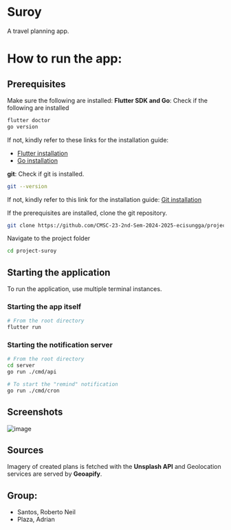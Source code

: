 # Suroy
A travel planning app.

# How to run the app:

## Prerequisites 

Make sure the following are installed:
**Flutter SDK and Go**: Check if the following are installed
```bash
flutter doctor
go version
```

If not, kindly refer to these links for the installation guide:
- [Flutter installation](https://docs.flutter.dev/install)
- [Go installation](https://go.dev/doc/install)

**git**: Check if git is installed.
```bash
git --version
```

If not, kindly refer to this link for the installation guide: [Git installation](https://git-scm.com/downloads)

If the prerequisites are installed, clone the git repository.

```bash
git clone https://github.com/CMSC-23-2nd-Sem-2024-2025-ecisungga/project-suroy.git
```

Navigate to the project folder
```bash
cd project-suroy
```

## Starting the application
To run the application, use multiple terminal instances.

### Starting the app itself
```bash
# From the root directory
flutter run
```

### Starting the notification server
```bash
# From the root directory
cd server
go run ./cmd/api
```
```bash
# To start the "remind" notification
go run ./cmd/cron
```
## Screenshots
![image](https://github.com/user-attachments/assets/4a4117fb-472d-4ac9-bedc-d4068d5812cd)

## Sources
Imagery of created plans is fetched with the **Unsplash API** and Geolocation services are served by **Geoapify**.

## Group:
- Santos, Roberto Neil
- Plaza, Adrian




